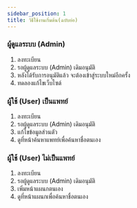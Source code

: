 ```yaml
---
sidebar_position: 1
title: วิธีใช้งานเริ่มต้น(ฉบับย่อ)
---
```


### ผู้ดูแลระบบ (Admin)
1. ลงทะเบียน
2. รอผู้ดูแลระบบ (Admin) เดิมอนุมัติ
3. หลังได้รับการอนุมัติแล้ว จะต้องเข้าสู่ระบบใหม่อีกครั้ง
4. ทดลองแก้ไขเว็บไซต์

### ผู้ใช้ (User) เป็นแพทย์
1. ลงทะเบียน
2. รอผู้ดูแลระบบ (Admin) เดิมอนุมัติ
3. แก้ไขข้อมูลส่วนตัว
4. ดูที่หน้าค้นหาแพทย์เพื่อค้นหาชื่อตนเอง

### ผู้ใช้ (User) ไม่เป็นแพทย์
1. ลงทะเบียน
2. รอผู้ดูแลระบบ (Admin) เดิมอนุมัติ
3. เพิ่มหน้าแผนกตนเอง
4. ดูที่หน้าแผนกเพื่อค้นหาชื่อตนเอง